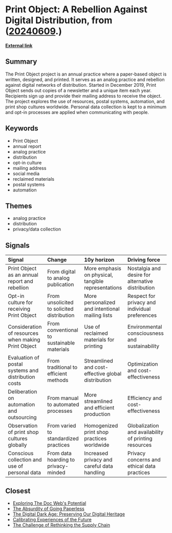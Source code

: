# __Print Object: A Rebellion Against Digital Distribution__, from ([20240609](https://kghosh.substack.com/p/20240609).)

__[External link](https://www.antistaticpartners.com/print-object)__



## Summary

The Print Object project is an annual practice where a paper-based object is written, designed, and printed. It serves as an analog practice and rebellion against digital networks of distribution. Started in December 2019, Print Object sends out copies of a newsletter and a unique item each year. Recipients sign up and provide their mailing address to receive the object. The project explores the use of resources, postal systems, automation, and print shop cultures worldwide. Personal data collection is kept to a minimum and opt-in processes are applied when communicating with people.

## Keywords

* Print Object
* annual report
* analog practice
* distribution
* opt-in culture
* mailing address
* social media
* reclaimed materials
* postal systems
* automation

## Themes

* analog practice
* distribution
* privacy/data collection

## Signals

| Signal                                              | Change                                     | 10y horizon                                         | Driving force                                        |
|:----------------------------------------------------|:-------------------------------------------|:----------------------------------------------------|:-----------------------------------------------------|
| Print Object as an annual report and rebellion      | From digital to analog publication         | More emphasis on physical, tangible representations | Nostalgia and desire for alternative distribution    |
| Opt-in culture for receiving Print Object           | From unsolicited to solicited distribution | More personalized and intentional mailing lists     | Respect for privacy and individual preferences       |
| Consideration of resources when making Print Object | From conventional to sustainable materials | Use of reclaimed materials for printing             | Environmental consciousness and sustainability       |
| Evaluation of postal systems and distribution costs | From traditional to efficient methods      | Streamlined and cost-effective global distribution  | Optimization and cost-effectiveness                  |
| Deliberation on automation and outsourcing          | From manual to automated processes         | More streamlined and efficient production           | Efficiency and cost-effectiveness                    |
| Observation of print shop cultures globally         | From varied to standardized practices      | Homogenized print shop practices worldwide          | Globalization and availability of printing resources |
| Conscious collection and use of personal data       | From data hoarding to privacy-minded       | Increased privacy and careful data handling         | Privacy concerns and ethical data practices          |

## Closest

* [Exploring The Doc Web's Potential](f3a7f43f72bbe0738bd52000b96c3c82)
* [The Absurdity of Going Paperless](795f331de0f04c70bc309ec865fa1769)
* [The Digital Dark Age: Preserving Our Digital Heritage](86e67181c4dcbce08848023aa2929bcb)
* [Calibrating Experiences of the Future](60ca937aa44bdaf31b5128e3b4f01fe9)
* [The Challenge of Rethinking the Supply Chain](fa27e27bdec01712d582ab0f61c95bac)